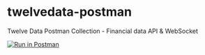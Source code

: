 # twelvedata-postman
Twelve Data Postman Collection - Financial data API &amp; WebSocket

[![Run in Postman](https://run.pstmn.io/button.svg)](https://app.getpostman.com/run-collection/98525-9ed39a44-907b-4155-9686-4ea0a1565f7b?action=collection%2Ffork&collection-url=entityId%3D98525-9ed39a44-907b-4155-9686-4ea0a1565f7b%26entityType%3Dcollection%26workspaceId%3Df19fa9b7-71e3-4d6c-83a3-5c5fb8cdcb2a)
